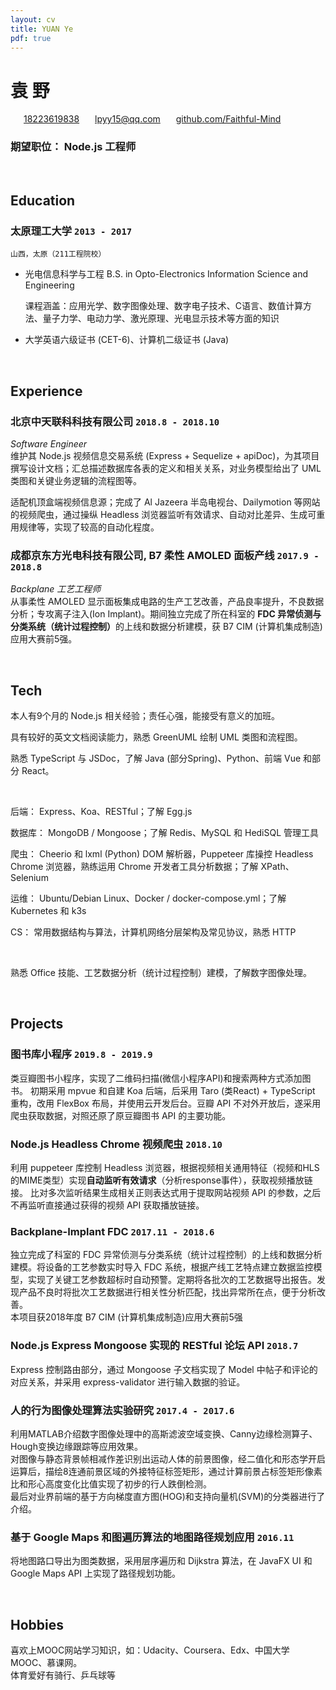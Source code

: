 ```yaml
---
layout: cv
title: YUAN Ye
pdf: true
---
```

# __袁__ 野

<div id="webaddress">
<i class="fi-mobile" style="margin-left:1em"></i>
<a href="tel:18223619838" style="margin-left:0.5em">18223619838</a>
<i class="fi-mail" style="margin-left:1em"></i>
<a href="mailto:lpyy15@qq.com" style="margin-left:0.5em">lpyy15@qq.com</a>
<i class="fi-home" style="margin-left:1em"></i>
<a href="https://github.com/Faithful-Mind" style="margin-left:0.5em">github.com/Faithful-Mind</a>
</div>

### __期望职位：__ Node.js 工程师

<br />


## Education

### __太原理工大学__ `2013 - 2017`
```
山西，太原（211工程院校）
```
- 光电信息科学与工程
  B.S. in Opto-Electronics Information Science and Engineering

  课程涵盖：应用光学、数字图像处理、数字电子技术、C语言、数值计算方法、量子力学、电动力学、激光原理、光电显示技术等方面的知识

- 大学英语六级证书 (CET-6)、计算机二级证书 (Java)

<br />


## Experience

### __北京中天联科科技有限公司__ `2018.8 - 2018.10`
_Software Engineer_<br />
维护其 Node.js 视频信息交易系统 (Express + Sequelize + apiDoc)，为其项目撰写设计文档；汇总描述数据库各表的定义和相关关系，对业务模型给出了 UML 类图和关键业务逻辑的流程图等。

适配机顶盒端视频信息源；完成了 Al Jazeera 半岛电视台、Dailymotion 等网站的视频爬虫，通过操纵 Headless 浏览器监听有效请求、自动对比差异、生成可重用规律等，实现了较高的自动化程度。

### __成都京东方光电科技有限公司, B7 柔性 AMOLED 面板产线__ `2017.9 - 2018.8`
_Backplane 工艺工程师_<br />
从事柔性 AMOLED 显示面板集成电路的生产工艺改善，产品良率提升，不良数据分析；专攻离子注入(Ion Implant)。期间独立完成了所在科室的 <strong>FDC 异常侦测与分类系统（统计过程控制）</strong>的上线和数据分析建模，获 B7 CIM (计算机集成制造)应用大赛前5强。

<br />


## Tech

本人有9个月的 Node.js 相关经验；责任心强，能接受有意义的加班。

具有较好的英文文档阅读能力，熟悉 GreenUML 绘制 UML 类图和流程图。

熟悉 TypeScript 与 JSDoc，了解 Java (部分Spring)、Python、前端 Vue 和部分 React。

<br />

后端： Express、Koa、RESTful；了解 Egg.js

数据库： MongoDB / Mongoose；了解 Redis、MySQL 和 HediSQL 管理工具

爬虫： Cheerio 和 lxml (Python) DOM 解析器，Puppeteer 库操控 Headless Chrome 浏览器，熟练运用 Chrome 开发者工具分析数据；了解 XPath、Selenium

运维： Ubuntu/Debian Linux、Docker / docker-compose.yml；了解 Kubernetes 和 k3s

CS： 常用数据结构与算法，计算机网络分层架构及常见协议，熟悉 HTTP

<br />

熟悉 Office 技能、工艺数据分析（统计过程控制）建模，了解数字图像处理。 <br />

<br />


## Projects

### __图书库小程序__ `2019.8 - 2019.9`
类豆瓣图书小程序，实现了二维码扫描(微信小程序API)和搜索两种方式添加图书。
初期采用 mpvue 和自建 Koa 后端，后采用 Taro (类React) + TypeScript 重构，改用 FlexBox 布局，并使用云开发后台。豆瓣 API 不对外开放后，遂采用爬虫获取数据，对照还原了原豆瓣图书 API 的主要功能。

### __Node.js Headless Chrome 视频爬虫__ `2018.10`
利用 puppeteer 库控制 Headless 浏览器，根据视频相关通用特征（视频和HLS的MIME类型）实现<b>自动监听有效请求</b>（分析response事件），获取视频播放链接。
比对多次监听结果生成相关正则表达式用于提取网站视频 API 的参数，之后不再监听直接通过获得的视频 API 获取播放链接。

### __Backplane-Implant FDC__ `2017.11 - 2018.6`
独立完成了科室的 FDC 异常侦测与分类系统（统计过程控制）的上线和数据分析建模。将设备的工艺参数实时导入 FDC 系统，根据产线工艺特点建立数据监控模型，实现了关键工艺参数超标时自动预警。定期将各批次的工艺数据导出报告。发现产品不良时将批次工艺数据进行相关性分析匹配，找出异常所在点，便于分析改善。<br />
本项目获2018年度 B7 CIM (计算机集成制造)应用大赛前5强

### __Node.js Express Mongoose 实现的 RESTful 论坛 API__ `2018.7`
Express 控制路由部分，通过 Mongoose 子文档实现了 Model 中帖子和评论的对应关系，并采用 express-validator 进行输入数据的验证。

### __人的行为图像处理算法实验研究__ `2017.4 - 2017.6`
利用MATLAB介绍数字图像处理中的高斯滤波空域变换、Canny边缘检测算子、Hough变换边缘跟踪等应用效果。<br />
对图像与静态背景帧相减作差识别出运动人体的前景图像，经二值化和形态学开启运算后，描绘8连通前景区域的外接特征标签矩形，通过计算前景占标签矩形像素比和形心高度变化比值实现了初步的行人跌倒检测。<br />
最后对业界前端的基于方向梯度直方图(HOG)和支持向量机(SVM)的分类器进行了介绍。

### __基于 Google Maps 和图遍历算法的地图路径规划应用__ `2016.11`
将地图路口导出为图类数据，采用层序遍历和 Dijkstra 算法，在 JavaFX UI 和 Google Maps API 上实现了路径规划功能。

<br />


## Hobbies
喜欢上MOOC网站学习知识，如：Udacity、Coursera、Edx、中国大学MOOC、慕课网。<br />
体育爱好有骑行、乒乓球等


<!-- ### Footer

Last updated: Sept. 2019 -->
